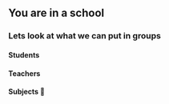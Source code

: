 ## You are in a school
### Lets look at what we can put in groups
#### Students
#### Teachers
#### Subjects :running: